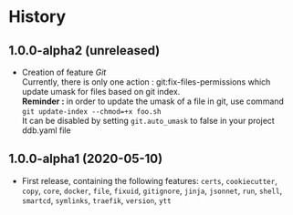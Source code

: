 History
=======

1.0.0-alpha2 (unreleased)
-------------------------

- Creation of feature *Git*<br/>
  Currently, there is only one action : git:fix-files-permissions which update umask for files based on git index. <br/>
  **Reminder :** in order to update the umask of a file in git, use command ```git update-index --chmod=+x foo.sh```<br/>
  It can be disabled by setting ```git.auto_umask``` to false in your project ddb.yaml file


1.0.0-alpha1 (2020-05-10)
-------------------------

- First release, containing the following features: `certs`, `cookiecutter`, `copy`, `core`, `docker`, `file`, 
`fixuid`, `gitignore`, `jinja`, `jsonnet`, `run`, `shell`, `smartcd`, `symlinks`, `traefik`, `version`, `ytt`